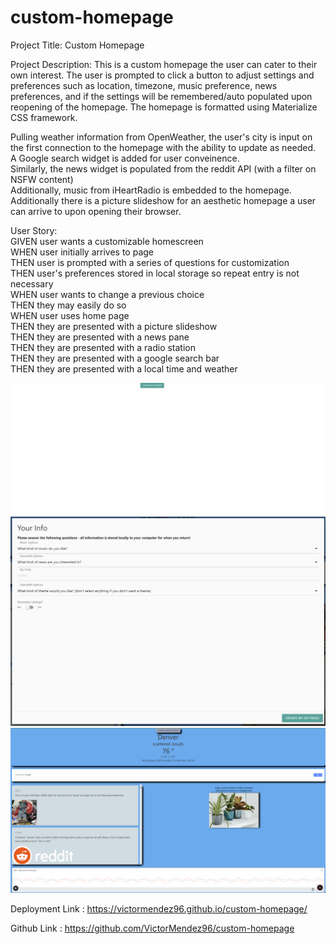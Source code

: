 # custom-homepage

Project Title: 
Custom Homepage

Project Description:
This is a custom homepage the user can cater to their own interest. The user is prompted to click a button to adjust settings and preferences such as location, timezone, music preference, news preferences, and if the settings will be remembered/auto populated upon reopening of the homepage.
The homepage is formatted using Materialize CSS framework. 

Pulling weather information from OpenWeather, the user's city is input on the first connection to the homepage with the ability to update as needed.  
A Google search widget is added for user conveinence.  
Similarly, the news widget is populated from the reddit API (with a filter on NSFW content)  
Additionally, music from iHeartRadio is embedded to the homepage.  
Additionally there is a picture slideshow for an aesthetic homepage a user can arrive to upon opening their browser.  

User Story:  
GIVEN user wants a customizable homescreen   
WHEN user initially arrives to page  
THEN user is prompted with a series of questions for customization  
THEN user's preferences stored in local storage so repeat entry is not necessary  
WHEN user wants to change a previous choice  
THEN they may easily do so  
WHEN user uses home page  
THEN they are presented with a picture slideshow  
THEN they are presented with a news pane  
THEN they are presented with a radio station  
THEN they are presented with a google search bar  
THEN they are presented with a local time and weather  

<img src = "./assets/img/Initial-landing-page.png">

<img src = "./assets/img/User-input.png">

<img src = "./assets/img/Example-homepage.png">

Deployment Link : https://victormendez96.github.io/custom-homepage/

Github Link : https://github.com/VictorMendez96/custom-homepage
